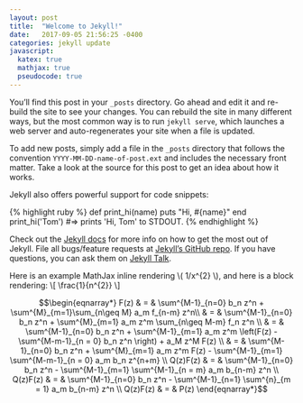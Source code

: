 ```yaml
---
layout: post
title:  "Welcome to Jekyll!"
date:   2017-09-05 21:56:25 -0400
categories: jekyll update
javascript:
  katex: true
  mathjax: true
  pseudocode: true
---
```


You’ll find this post in your `_posts` directory. Go ahead and edit it and re-build the site to see your changes. You can rebuild the site in many different ways, but the most common way is to run `jekyll serve`, which launches a web server and auto-regenerates your site when a file is updated.

To add new posts, simply add a file in the `_posts` directory that follows the convention `YYYY-MM-DD-name-of-post.ext` and includes the necessary front matter. Take a look at the source for this post to get an idea about how it works.

Jekyll also offers powerful support for code snippets:

{% highlight ruby %}
def print_hi(name)
  puts "Hi, #{name}"
end
print_hi('Tom')
#=> prints 'Hi, Tom' to STDOUT.
{% endhighlight %}


Check out the [Jekyll docs][jekyll-docs] for more info on how to get the most out of Jekyll. File all bugs/feature requests at [Jekyll’s GitHub repo][jekyll-gh]. If you have questions, you can ask them on [Jekyll Talk][jekyll-talk].

Here is an example MathJax inline rendering \\( 1/x^{2} \\), and here is a block rendering:
\\[ \frac{1}{n^{2}} \\]

$$\begin{eqnarray*}
    F(z) & = & \sum^{M-1}_{n=0} b_n z^n + \sum^{M}_{m=1}\sum_{n\geq M} a_m f_{n-m} z^n\\
    & = & \sum^{M-1}_{n=0} b_n z^n + \sum^{M}_{m=1} a_m z^m \sum_{n\geq M-m} f_n z^n \\
    & = & \sum^{M-1}_{n=0} b_n z^n + \sum^{M-1}_{m=1} a_m z^m \left(F(z)  - \sum^{M-m-1}_{n = 0} b_n z^n \right) + a_M z^M F(z) \\
    & = & \sum^{M-1}_{n=0} b_n z^n + \sum^{M}_{m=1} a_m z^m F(z) - \sum^{M-1}_{m=1} \sum^{M-m-1}_{n = 0} a_m b_n z^{n+m} \\
    Q(z)F(z) & = & \sum^{M-1}_{n=0} b_n z^n - \sum^{M-1}_{m=1} \sum^{M-1}_{n = m} a_m b_{n-m} z^n \\
    Q(z)F(z) & = & \sum^{M-1}_{n=0} b_n z^n - \sum^{M-1}_{n=1} \sum^{n}_{m = 1} a_m b_{n-m} z^n \\
    Q(z)F(z) & = & P(z)
\end{eqnarray*}$$

<pre id="katex:input" style="display: none;">
c = \pm\sqrt{a^2 + b^2}
</pre>

<center><div id="katex:output"></div></center>
<script type="text/javascript">
  var input = document.getElementById("katex:input").textContent;
  var output = document.getElementById("katex:output");
  katex.render(input, output);
</script>

<pre id="pseudo:input" style="display: none;">
\begin{algorithm}
\caption{Quicksort}
\begin{algorithmic}
\PROCEDURE{Quicksort}{$A, p, r$}
    \IF{$p < r$}
        \STATE $q = $ \CALL{Partition}{$A, p, r$}
        \STATE \CALL{Quicksort}{$A, p, q - 1$}
        \STATE \CALL{Quicksort}{$A, q + 1, r$}
    \ENDIF
\ENDPROCEDURE
\PROCEDURE{Partition}{$A, p, r$}
    \STATE $x = A[r]$
    \STATE $i = p - 1$
    \FOR{$j = p$ \TO $r - 1$}
        \IF{$A[j] < x$}
            \STATE $i = i + 1$
            \STATE exchange
            $A[i]$ with $A[j]$
        \ENDIF
        \STATE exchange $A[i]$ with $A[r]$
    \ENDFOR
\ENDPROCEDURE
\end{algorithmic}
\end{algorithm}
</pre>

<div id="pseudo:output"></div>
<script type="text/javascript">
  var input = document.getElementById("pseudo:input").textContent;
  var output = document.getElementById("pseudo:output");
  var options = {
      lineNumber: true
  };
  pseudocode.render(input, output, {
    lineNumber: true
  });
</script>


[jekyll-docs]: https://jekyllrb.com/docs/home
[jekyll-gh]:   https://github.com/jekyll/jekyll
[jekyll-talk]: https://talk.jekyllrb.com/
